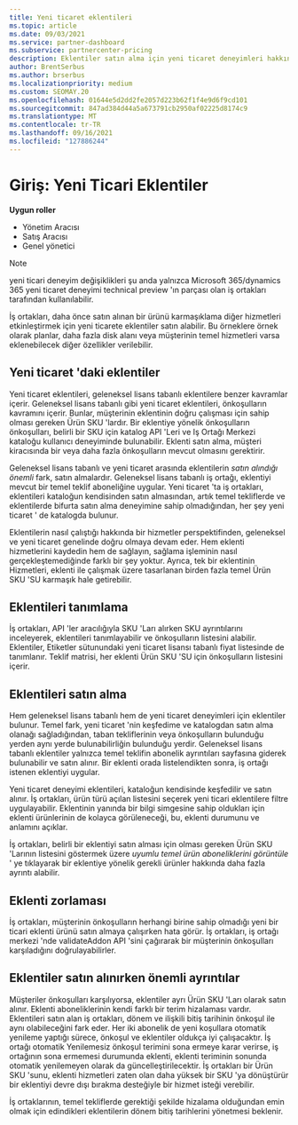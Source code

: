 ```yaml
---
title: Yeni ticaret eklentileri
ms.topic: article
ms.date: 09/03/2021
ms.service: partner-dashboard
ms.subservice: partnercenter-pricing
description: Eklentiler satın alma için yeni ticaret deneyimleri hakkında bilgi edinin.
author: BrentSerbus
ms.author: brserbus
ms.localizationpriority: medium
ms.custom: SEOMAY.20
ms.openlocfilehash: 01644e5d2dd2fe2057d223b62f1f4e9d6f9cd101
ms.sourcegitcommit: 847ad384d44a5a673791cb2950af02225d8174c9
ms.translationtype: MT
ms.contentlocale: tr-TR
ms.lasthandoff: 09/16/2021
ms.locfileid: "127886244"
---
```

# <a name="introduction-new-commerce-add-ons"></a>Giriş: Yeni Ticari Eklentiler

**Uygun roller**

- Yönetim Aracısı
- Satış Aracısı
- Genel yönetici

> [!Note] 
> yeni ticari deneyim değişiklikleri şu anda yalnızca Microsoft 365/dynamics 365 yeni ticaret deneyimi technical preview 'ın parçası olan iş ortakları tarafından kullanılabilir.

İş ortakları, daha önce satın alınan bir ürünü karmaşıklama diğer hizmetleri etkinleştirmek için yeni ticarete eklentiler satın alabilir. Bu örneklere örnek olarak planlar, daha fazla disk alanı veya müşterinin temel hizmetleri varsa eklenebilecek diğer özellikler verilebilir.



## <a name="add-ons-in-new-commerce"></a>Yeni ticaret 'daki eklentiler ## 

Yeni ticaret eklentileri, geleneksel lisans tabanlı eklentilere benzer kavramlar içerir. Geleneksel lisans tabanlı gibi yeni ticaret eklentileri, önkoşulların kavramını içerir. Bunlar, müşterinin eklentinin doğru çalışması için sahip olması gereken Ürün SKU 'lardır. Bir eklentiye yönelik önkoşulların önkoşulları, belirli bir SKU için katalog API 'Leri ve Iş Ortağı Merkezi kataloğu kullanıcı deneyiminde bulunabilir. Eklenti satın alma, müşteri kiracısında bir veya daha fazla önkoşulların mevcut olmasını gerektirir.
 
Geleneksel lisans tabanlı ve yeni ticaret arasında eklentilerin *satın alındığı önemli* fark, satın almalardır. Geleneksel lisans tabanlı iş ortağı, eklentiyi mevcut bir temel teklif aboneliğine uygular. Yeni ticaret 'ta iş ortakları, eklentileri kataloğun kendisinden satın almasından, artık temel tekliflerde ve eklentilerde bifurta satın alma deneyimine sahip olmadığından, her şey yeni ticaret ' de katalogda bulunur.

Eklentilerin nasıl çalıştığı hakkında bir hizmetler perspektifinden, geleneksel ve yeni ticaret genelinde doğru olmaya devam eder. Hem eklenti hizmetlerini kaydedin hem de sağlayın, sağlama işleminin nasıl gerçekleştemediğinde farklı bir şey yoktur. Ayrıca, tek bir eklentinin Hizmetleri, eklenti ile çalışmak üzere tasarlanan birden fazla temel Ürün SKU 'SU karmaşık hale getirebilir.

## <a name="identifying-add-ons"></a>Eklentileri tanımlama ##

İş ortakları, API 'ler aracılığıyla SKU 'Ları alırken SKU ayrıntılarını inceleyerek, eklentileri tanımlayabilir ve önkoşulların listesini alabilir. Eklentiler, Etiketler sütunundaki yeni ticaret lisansı tabanlı fiyat listesinde de tanımlanır. Teklif matrisi, her eklenti Ürün SKU 'SU için önkoşulların listesini içerir.

## <a name="purchasing-add-ons"></a>Eklentileri satın alma ##

Hem geleneksel lisans tabanlı hem de yeni ticaret deneyimleri için eklentiler bulunur. Temel fark, yeni ticaret 'nin keşfedime ve katalogdan satın alma olanağı sağladığından, taban tekliflerinin veya önkoşulların bulunduğu yerden aynı yerde bulunabilirliğin bulunduğu yerdir. Geleneksel lisans tabanlı eklentiler yalnızca temel teklifin abonelik ayrıntıları sayfasına giderek bulunabilir ve satın alınır. Bir eklenti orada listelendikten sonra, iş ortağı istenen eklentiyi uygular.


Yeni ticaret deneyimi eklentileri, kataloğun kendisinde keşfedilir ve satın alınır. İş ortakları, ürün türü açılan listesini seçerek yeni ticari eklentilere filtre uygulayabilir. Eklentinin yanında bir bilgi simgesine sahip oldukları için eklenti ürünlerinin de kolayca görüleneceği, bu, eklenti durumunu ve anlamını açıklar.


İş ortakları, belirli bir eklentiyi satın alması için olması gereken Ürün SKU 'Larının listesini göstermek üzere *uyumlu temel ürün aboneliklerini görüntüle* ' ye tıklayarak bir eklentiye yönelik gerekli ürünler hakkında daha fazla ayrıntı alabilir.


## <a name="add-on-enforcement"></a>Eklenti zorlaması ##

İş ortakları, müşterinin önkoşulların herhangi birine sahip olmadığı yeni bir ticari eklenti ürünü satın almaya çalışırken hata görür. İş ortakları, iş ortağı merkezi 'nde validateAddon API 'sini çağırarak bir müşterinin önkoşulları karşıladığını doğrulayabilirler.

## <a name="important-details-when-purchasing-add-ons"></a>Eklentiler satın alınırken önemli ayrıntılar ##

Müşteriler önkoşulları karşılıyorsa, eklentiler ayrı Ürün SKU 'Ları olarak satın alınır. Eklenti aboneliklerinin kendi farklı bir terim hizalaması vardır. Eklentileri satın alan iş ortakları, dönem ve ilişkili bitiş tarihinin önkoşul ile aynı olabileceğini fark eder. Her iki abonelik de yeni koşullara otomatik yenileme yaptığı sürece, önkoşul ve eklentiler oldukça iyi çalışacaktır. İş ortağı otomatik Yenilemesiz önkoşul terimini sona ermeye karar verirse, iş ortağının sona ermemesi durumunda eklenti, eklenti teriminin sonunda otomatik yenilemeyen olarak da güncelleştirilecektir.  İş ortakları bir Ürün SKU 'sunu, eklenti hizmetleri zaten olan daha yüksek bir SKU 'ya dönüştürür bir eklentiyi devre dışı bırakma desteğiyle bir hizmet isteği verebilir.

İş ortaklarının, temel tekliflerde gerektiği şekilde hizalama olduğundan emin olmak için edindikleri eklentilerin dönem bitiş tarihlerini yönetmesi beklenir.

